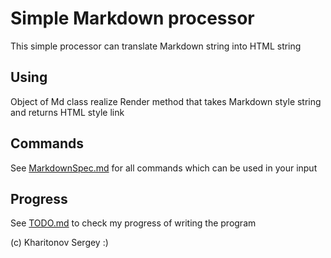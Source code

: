 # Simple Markdown processor
This simple processor can translate Markdown string into HTML string 

## Using
Object of Md class realize Render method that takes Markdown style string and returns HTML style link

## Commands
See [MarkdownSpec.md](MarkdownSpec.md) for all commands which can be used in your input


## Progress
See [TODO.md](TODO.md) to check my progress of writing the program

(c) Kharitonov Sergey :)